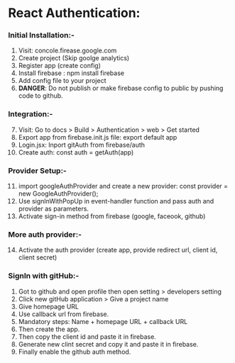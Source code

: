 # React Authentication:


### Initial Installation:-

1. Visit: concole.firease.google.com
2. Create project (Skip goolge analytics)
3. Register app (create config)
4. Install firebase : npm install firebase
5. Add config file to your project
6. __DANGER__: Do not publish or make firebase config to public by pushing code to github.

### Integration:-

7. Visit: Go to docs > Build > Authentication > web > Get started
8. Export app from firebase.init.js file: export default app
9. Login.jsx: Inport gitAuth from firebase/auth
10. Create auth:  const auth = getAuth(app) 

### Provider Setup:-
11. import googleAuthProvider and create a new provider: const provider = new GoogleAuthProvider();
12. Use signInWithPopUp in event-handler function and pass auth and provider as parameters.
13. Activate sign-in method from firebase (google, faceook, github)

### More auth provider:-

14. Activate the auth provider (create app, provide redirect url, client id, client secret)


### SignIn with gitHub:-

1. Got to github and open profile then open setting > developers setting
2. Click new gitHub application > Give a project name
3. Give homepage URL
4. Use callback url from firebase.
5. Mandatory steps: Name + homepage URL + callback URL
6. Then create the app.
7. Then copy the client id and paste it in firebase.
8. Generate new clint secret and copy it and paste it in firebase.
9. Finally enable the github auth method.
